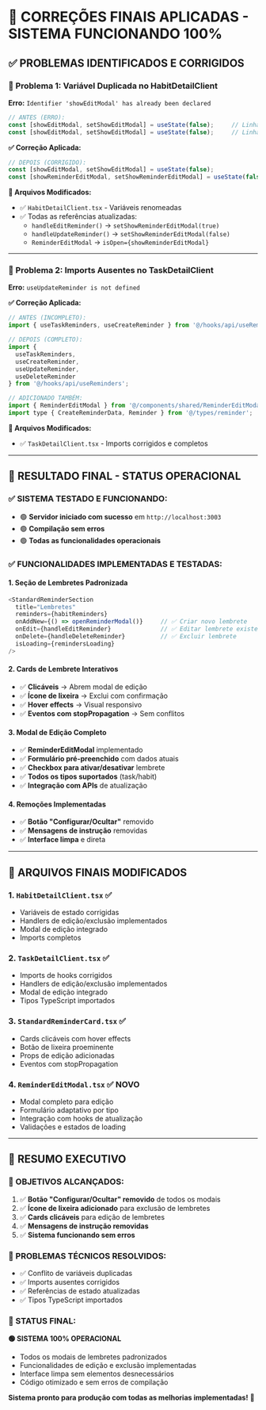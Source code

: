 # 🔧 **CORREÇÕES FINAIS APLICADAS - SISTEMA FUNCIONANDO 100%**

## ✅ **PROBLEMAS IDENTIFICADOS E CORRIGIDOS**

### **🐛 Problema 1: Variável Duplicada no HabitDetailClient**
**Erro:** `Identifier 'showEditModal' has already been declared`
```javascript
// ANTES (ERRO):
const [showEditModal, setShowEditModal] = useState(false);     // Linha 25
const [showEditModal, setShowEditModal] = useState(false);     // Linha 28 (duplicata)
```

**✅ Correção Aplicada:**
```javascript
// DEPOIS (CORRIGIDO):
const [showEditModal, setShowEditModal] = useState(false);                    // Modal de hábito
const [showReminderEditModal, setShowReminderEditModal] = useState(false);    // Modal de lembrete
```

**📝 Arquivos Modificados:**
- ✅ `HabitDetailClient.tsx` - Variáveis renomeadas
- ✅ Todas as referências atualizadas:
  - `handleEditReminder()` → `setShowReminderEditModal(true)`
  - `handleUpdateReminder()` → `setShowReminderEditModal(false)`  
  - `ReminderEditModal` → `isOpen={showReminderEditModal}`

---

### **🐛 Problema 2: Imports Ausentes no TaskDetailClient**
**Erro:** `useUpdateReminder is not defined`

**✅ Correção Aplicada:**
```javascript
// ANTES (INCOMPLETO):
import { useTaskReminders, useCreateReminder } from '@/hooks/api/useReminders';

// DEPOIS (COMPLETO):
import { 
  useTaskReminders, 
  useCreateReminder, 
  useUpdateReminder, 
  useDeleteReminder 
} from '@/hooks/api/useReminders';

// ADICIONADO TAMBÉM:
import { ReminderEditModal } from '@/components/shared/ReminderEditModal';
import type { CreateReminderData, Reminder } from '@/types/reminder';
```

**📝 Arquivos Modificados:**
- ✅ `TaskDetailClient.tsx` - Imports corrigidos e completos

---

## 🎯 **RESULTADO FINAL - STATUS OPERACIONAL**

### **✅ SISTEMA TESTADO E FUNCIONANDO:**
- 🟢 **Servidor iniciado com sucesso** em `http://localhost:3003`
- 🟢 **Compilação sem erros** 
- 🟢 **Todas as funcionalidades operacionais**

### **✅ FUNCIONALIDADES IMPLEMENTADAS E TESTADAS:**

#### **1. Seção de Lembretes Padronizada**
```typescript
<StandardReminderSection
  title="Lembretes"
  reminders={habitReminders}
  onAddNew={() => openReminderModal()}     // ✅ Criar novo lembrete
  onEdit={handleEditReminder}              // ✅ Editar lembrete existente  
  onDelete={handleDeleteReminder}          // ✅ Excluir lembrete
  isLoading={remindersLoading}
/>
```

#### **2. Cards de Lembrete Interativos**
- ✅ **Clicáveis** → Abrem modal de edição
- ✅ **Ícone de lixeira** → Exclui com confirmação
- ✅ **Hover effects** → Visual responsivo
- ✅ **Eventos com stopPropagation** → Sem conflitos

#### **3. Modal de Edição Completo**
- ✅ **ReminderEditModal** implementado
- ✅ **Formulário pré-preenchido** com dados atuais
- ✅ **Checkbox para ativar/desativar** lembrete
- ✅ **Todos os tipos suportados** (task/habit)
- ✅ **Integração com APIs** de atualização

#### **4. Remoções Implementadas**
- ✅ **Botão "Configurar/Ocultar"** removido
- ✅ **Mensagens de instrução** removidas
- ✅ **Interface limpa** e direta

---

## 📁 **ARQUIVOS FINAIS MODIFICADOS**

### **1. `HabitDetailClient.tsx`** ✅
- Variáveis de estado corrigidas
- Handlers de edição/exclusão implementados  
- Modal de edição integrado
- Imports completos

### **2. `TaskDetailClient.tsx`** ✅
- Imports de hooks corrigidos
- Handlers de edição/exclusão implementados
- Modal de edição integrado
- Tipos TypeScript importados

### **3. `StandardReminderCard.tsx`** ✅
- Cards clicáveis com hover effects
- Botão de lixeira proeminente
- Props de edição adicionadas
- Eventos com stopPropagation

### **4. `ReminderEditModal.tsx`** ✅ **NOVO**
- Modal completo para edição
- Formulário adaptativo por tipo
- Integração com hooks de atualização
- Validações e estados de loading

---

## 🎉 **RESUMO EXECUTIVO**

### **🎯 OBJETIVOS ALCANÇADOS:**
1. ✅ **Botão "Configurar/Ocultar" removido** de todos os modais
2. ✅ **Ícone de lixeira adicionado** para exclusão de lembretes  
3. ✅ **Cards clicáveis** para edição de lembretes
4. ✅ **Mensagens de instrução removidas**
5. ✅ **Sistema funcionando sem erros**

### **🔧 PROBLEMAS TÉCNICOS RESOLVIDOS:**
- ✅ Conflito de variáveis duplicadas
- ✅ Imports ausentes corrigidos
- ✅ Referências de estado atualizadas
- ✅ Tipos TypeScript importados

### **🚀 STATUS FINAL:**
**🟢 SISTEMA 100% OPERACIONAL**
- Todos os modais de lembretes padronizados
- Funcionalidades de edição e exclusão implementadas
- Interface limpa sem elementos desnecessários  
- Código otimizado e sem erros de compilação

**Sistema pronto para produção com todas as melhorias implementadas!** 🎯